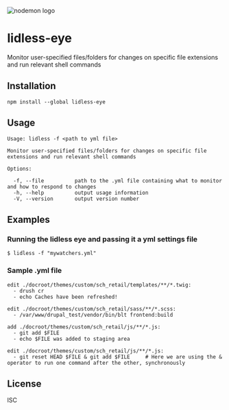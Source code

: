 ![nodemon logo](https://user-images.githubusercontent.com/13700/35731649-652807e8-080e-11e8-88fd-1b2f6d553b2d.png)

# lidless-eye

Monitor user-specified files/folders for changes on specific file extensions and run relevant shell commands

## Installation

```
npm install --global lidless-eye
```

## Usage

```
Usage: lidless -f <path to yml file>

Monitor user-specified files/folders for changes on specific file extensions and run relevant shell commands

Options:

  -f, --file          path to the .yml file containing what to monitor and how to respond to changes
  -h, --help          output usage information
  -V, --version       output version number
```

## Examples

### Running the lidless eye and passing it a yml settings file

```
$ lidless -f "mywatchers.yml"
```

### Sample .yml file

```
edit ./docroot/themes/custom/sch_retail/templates/**/*.twig:
  - drush cr
  - echo Caches have been refreshed!

edit ./docroot/themes/custom/sch_retail/sass/**/*.scss:
  - /var/www/drupal_test/vendor/bin/blt frontend:build

add ./docroot/themes/custom/sch_retail/js/**/*.js:
  - git add $FILE  
  - echo $FILE was added to staging area

edit ./docroot/themes/custom/sch_retail/js/**/*.js:
  - git reset HEAD $FILE & git add $FILE     # Here we are using the & operator to run one command after the other, synchronously
```

## License

ISC